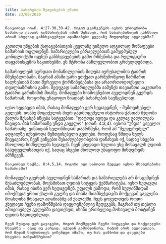 ```yaml
---
title: სახარების შეთვისების უნარი
date: 23/08/2020
---
```


`წაიკითხეთ იოან. 4:27-30,39-42. როგორ გვიჩვენებს იესოს ურთიერთობა სამარიელ ქალთან ჭეშმარიტებას იმის შესახებ, რომ სახარებისთვის გახსნილი არიან სრულიად განსხვავებული ადამიანები ყველაზე მოულოდნელ ადგილებში?`

კეთილი უწყების ქადაგებისთვის ყველაზე უიმედო ადგილად მოწაფეები სამარიას თვლიდნენ. სამარიელები ებრაელებთან გამუდმებულ კონფლიქტში იყვნენ განსხვავებების გამო რწმენისა და რელიგიური თაყვანისცემის საკითხებში. ეს მტრობა ასწლეულობით გრძელდებოდა.

სამარიელებს სურდათ მონაწილეობის მიღება იერუსალიმის ტაძრის მშენებლობაში, მაგრამ ამაში უარი ეთქვათ გარშემომყოფ წარმართ ხალხებთან მათი შერეული ქორწინებებისა და არაორთოდოქსული თვალსაზრისის გამო. შედეგად სამარიელებმა ააშენეს თავიანთი საკუთარი ტაძარი გარიზიმის მთაზე. მოწაფეები სიამოვნებით აუვლიდნენ გვერდს სამარიას, როგორც უნაყოფო ნიადაგს სახარების საუწყებლად.

იესო ხედავდა იმას, რასაც მოწაფეები ვერ ხედავდნენ, - შემთვისებელ გულებს. იოანე მოციქულის მიერ გადმოცემული ისტორია ჭასთან მჯდომი ქალის შესახებ იწყება სიტყვებით: "დატოვა იუდეა და კვლავ გალილეას წავიდა. მას სამარიაზე უნდა გაევლო" (იოან. 4:3,4). იესოს "უნდა" გაევლო სამარიაზე, ვინაიდან სულიწმიდამ დაარწმუნა, რომ ამ "შეუფერებელ" ადგილზე იქნებოდა შემთვისებელი გულები. როდესაც წმიდა სულს მივყავართ, ჩვენ ვიწყებთ შესაძლებლობების დანახვას იქ, სადაც სხვები მხოლოდ სიძნელეებს ხედავენ. ჩვენ ვხედავთ სულთა უხვ მოსავალს ღვთის სასუფევლისათვის იქ, სადაც სხვები მხოლოდ უნაყოფო მინდვრებს ამჩნევენ.

`წაიკითხეთ საქმე. 8:4,5,14. როგორი იყო საბოლოო შედეგი იესოს მსახურებისა სამარიაში?`

მოწაფეები გვერდს აუვლიდნენ სამარიას და სამარიელებს არ მისცემდნენ შესაძლებლობას, მოესმინათ ღვთის სიტყვის ჭეშმარიტება. იესო ხედავდა იმას, რასაც ისინი ვერ ხედავდნენ. უფალს ესმოდა, რომ სულიწმიდამ იმოქმედა ერთი ქალის გულზე და მისმა შთამბეჭდავმა მოქცევამ გავლენა მოახდინა მრავალ ადამიანზე ამ ქალაქში. ჩვენ ყოველთვის როდი ვხედავთ ჩვენი დამოწმების დაუყოვნებლივ შედეგებს, მაგრამ თუ თესლი ამთვისებელ გულებში დავთესეთ, ისინი ერთხელაც მოსავალს მოიტანენ ღვთის სადიდებლად.

`ჩვენ ზუსტად ვერ გავიგებთ, როგორ მოქმედებს ჩვენი სიტყვები და საქციელები სხვებზე - ავად თუ კარგად. აქედან გამომდინარე, რატომ არის აუცილებელი, რომ მუდამ სიფრთხილეს ვიჩენდეთ იმაში, თუ რას ვამბობთ და ვაკეთებთ სხვების თანდასწრებით?`